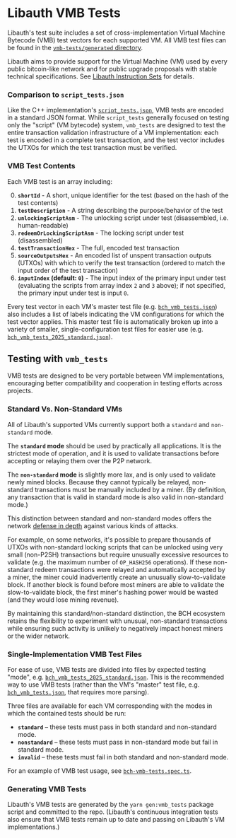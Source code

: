 # Libauth VMB Tests

Libauth's test suite includes a set of cross-implementation Virtual Machine Bytecode (VMB) test vectors for each supported VM. All VMB test files can be found in the [`vmb-tests/generated` directory](./generated/).

Libauth aims to provide support for the Virtual Machine (VM) used by every public bitcoin-like network and for public upgrade proposals with stable technical specifications. See [Libauth Instruction Sets](../vm/instruction-sets/readme.md) for details.

### Comparison to `script_tests.json`

Like the C++ implementation's [`script_tests.json`](../vm/instruction-sets/xec/fixtures/satoshi-client/script_tests.json), VMB tests are encoded in a standard JSON format. While `script_tests` generally focused on testing only the "script" (VM bytecode) system, `vmb_tests` are designed to test the entire transaction validation infrastructure of a VM implementation: each test is encoded in a complete test transaction, and the test vector includes the UTXOs for which the test transaction must be verified.

### VMB Test Contents

Each VMB test is an array including:

0. **`shortId`** - A short, unique identifier for the test (based on the hash of the test contents)
1. **`testDescription`** - A string describing the purpose/behavior of the test
2. **`unlockingScriptAsm`** - The unlocking script under test (disassembled, i.e. human-readable)
3. **`redeemOrLockingScriptAsm`** - The locking script under test (disassembled)
4. **`testTransactionHex`** - The full, encoded test transaction
5. **`sourceOutputsHex`** - An encoded list of unspent transaction outputs (UTXOs) with which to verify the test transaction (ordered to match the input order of the test transaction)
6. **`inputIndex` (default: `0`)** - The input index of the primary input under test (evaluating the scripts from array index `2` and `3` above); if not specified, the primary input under test is input `0`.

Every test vector in each VM's master test file (e.g. [`bch_vmb_tests.json`](./generated/bch_vmb_tests.json)) also includes a list of labels indicating the VM configurations for which the test vector applies. This master test file is automatically broken up into a variety of smaller, single-configuration test files for easier use (e.g. [`bch_vmb_tests_2025_standard.json`](./generated/bch_vmb_tests_2025_standard.json)).

## Testing with `vmb_tests`

VMB tests are designed to be very portable between VM implementations, encouraging better compatibility and cooperation in testing efforts across projects.

### Standard Vs. Non-Standard VMs

All of Libauth's supported VMs currently support both a `standard` and `non-standard` mode.

The **`standard` mode** should be used by practically all applications. It is the strictest mode of operation, and it is used to validate transactions before accepting or relaying them over the P2P network.

The **`non-standard` mode** is slightly more lax, and is only used to validate newly mined blocks. Because they cannot typically be relayed, non-standard transactions must be manually included by a miner. (By definition, any transaction that is valid in standard mode is also valid in non-standard mode.)

This distinction between standard and non-standard modes offers the network [defense in depth](<https://en.wikipedia.org/wiki/Defense_in_depth_(computing)>) against various kinds of attacks.

For example, on some networks, it's possible to prepare thousands of UTXOs with non-standard locking scripts that can be unlocked using very small (non-P2SH) transactions but require unusually excessive resources to validate (e.g. the maximum number of `OP_HASH256` operations). If these non-standard redeem transactions were relayed and automatically accepted by a miner, the miner could inadvertently create an unusually slow-to-validate block. If another block is found before most miners are able to validate the slow-to-validate block, the first miner's hashing power would be wasted (and they would lose mining revenue).

By maintaining this standard/non-standard distinction, the BCH ecosystem retains the flexibility to experiment with unusual, non-standard transactions while ensuring such activity is unlikely to negatively impact honest miners or the wider network.

### Single-Implementation VMB Test Files

For ease of use, VMB tests are divided into files by expected testing "mode", e.g. [`bch_vmb_tests_2025_standard.json`](./generated/bch_vmb_tests_2025_standard.json). This is the recommended way to use VMB tests (rather than the VM's "master" test file, e.g. [`bch_vmb_tests.json`](./generated/bch_vmb_tests.json), that requires more parsing).

Three files are available for each VM corresponding with the modes in which the contained tests should be run:

- **`standard`** – these tests must pass in both standard and non-standard mode.
- **`nonstandard`** – these tests must pass in non-standard mode but fail in standard mode.
- **`invalid`** – these tests must fail in both standard and non-standard mode.

For an example of VMB test usage, see [`bch-vmb-tests.spec.ts`](./bch-vmb-tests.spec.ts).

### Generating VMB Tests

Libauth's VMB tests are generated by the `yarn gen:vmb_tests` package script and committed to the repo. (Libauth's continuous integration tests also ensure that VMB tests remain up to date and passing on Libauth's VM implementations.)
